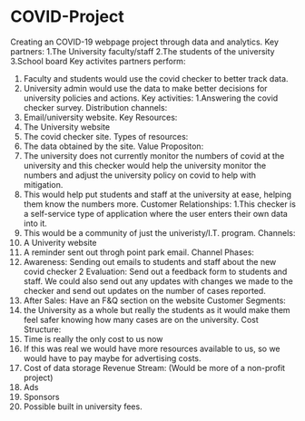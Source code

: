# COVID-Project
Creating an COVID-19 webpage project through data and analytics.
Key partners:
1.The University faculty/staff
2.The students of the university
3.School board
Key activites partners perform:
1. Faculty and students would use the covid checker to better track data.
2. University admin would use the data to make better decisions for university policies and actions.
Key activities:
1.Answering the covid checker survey.
Distribution channels:
1. Email/university website.
Key Resources:
1. The University website
2. The covid checker site.
Types of resources:
1. The data obtained by the site.
Value Propositon:
1. The university does not currently monitor the numbers of covid at the university and this checker would help the university monitor the numbers and adjust
the university policy on covid to help with mitigation.
2. This would help put students and staff at the university at ease, helping them know the numbers more.
Customer Relationships:
1.This checker is a self-service type of application where the user enters their own data into it.
2. This would be a community of just the univeristy/I.T. program.
Channels:
1. A Univerity website
2. A reminder sent out throgh point park email.
Channel Phases: 
1. Awareness: Sending out emails to students and staff about the new covid checker
2 Evaluation: Send out a feedback form to students and staff. We could also send out any updates with changes we made to the checker and send out updates
  on the number of cases reported.
3. After Sales:
Have an F&Q section on the website
Customer Segments:
1. the University as a whole but really the students as it would make them feel safer knowing how many cases are on the university.
Cost Structure:
1. Time is really the only cost to us now
2. If this was real we would have more resources available to us, so we would have to pay maybe for advertising costs.
3. Cost of data storage
Revenue Stream: (Would be more of a non-profit project)
1. Ads
2. Sponsors
3. Possible built in university fees.
